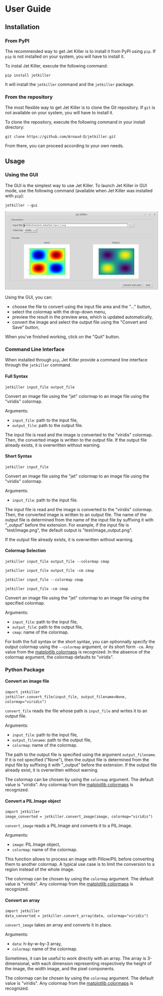 # User Guide

## Installation

### From PyPI

The recommended way to get Jet Killer is to install it from PyPI using
`pip`. If `pip` is not installed on your system, you will have to
install it.

To instal Jet Killer, execute the following command:

```
pip install jetkiller
```

It will install the `jetkiller` command and the `jetkiller` package.

### From the repository

The most flexible way to get Jet Killer is to clone the Git
repository. If `git` is not available on your system, you will have to
install it.

To clone the repository, execute the following command in your
install directory:

```
git clone https://github.com/Arnaud-D/jetkiller.git
```

From there, you can proceed according to your own needs.

## Usage

### Using the GUI

The GUI is the simplest way to use Jet Killer. To launch Jet Killer
in GUI mode, use the following command (available when Jet Killer was
installed with `pip`):

```
jetkiller --gui
```

![Principle](screenshot_gui.png)

Using the GUI, you can:

* choose the file to convert using the input file area
  and the "..." button,
* select the colormap with the drop-down menu,
* preview the result in the preview area, which is updated
  automatically,
* convert the image and select the output file using
  the "Convert and Save" button,

When you've finished working, click on the "Quit" button.

### Command Line Interface

When installed through `pip`, Jet Killer provide a command line
interface through the `jetkiller` command.

#### Full Syntax

```
jetkiller input_file output_file
```

Convert an image file using the "jet" colormap to
an image file using the "viridis" colormap.

Arguments:

* `input_file`: path to the input file,
* `output_file`: path to the output file.

The input file is read and the image is converted to the "viridis"
colormap. Then, the converted image is written to the output file. If
the output file already exists, it is overwritten without warning.


#### Short Syntax

```
jetkiller input_file
```

Convert an image file using the "jet" colormap to an
image file using the "viridis" colormap.

Arguments:

* `input_file`: path to the input file.

The input file is read and the image is converted to the "viridis"
colormap. Then, the converted image is written to an output file. The
name of the output file is determined from the name of the input file
by suffixing it with "_output" before the extension. For example,
if the input file is "test/image.png", the default output is
"test/image_output.png".

If the output file already exists, it is overwritten without warning.


#### Colormap Selection

```
jetkiller input_file output_file --colormap cmap
```

```
jetkiller input_file output_file -cm cmap
```

```
jetkiller input_file --colormap cmap
```

```
jetkiller input_file -cm cmap
```

Convert an image file using the "jet" colormap to an
image file using the specified colormap.

Arguments:

* `input_file`: path to the input file,
* `output_file`: path to the output file,
* `cmap`: name of the colormap.

For both the full syntax or the short syntax, you can optionnally
specify the output colormap using the `--colormap` argument, or its
short form `-cm`. Any value from the
[matplotlib colormaps](https://matplotlib.org/users/colormaps.html)
is recognized. In the absence of the colormap argument, the colormap
defaults to "viridis".


### Python Package

#### Convert an image file

```
import jetkiller
jetkiller.convert_file(input_file, output_filename=None, colormap="viridis")
```

`convert_file` reads the file whose path is `input_file` and writes
it to an output file.

Arguments:

* `input_file`: path to the input file,
* `output_filename`: path to the output file,
* `colormap`: name of the colormap.

The path to the output file is specified using  the argument
`output_filename`. If it is not specified ("None"), then the output
file is determined from the input file by suffixing it with "_output"
before the extension. If the output file already exist, it is
overwritten without warning.

The colormap can be chosen by using the `colormap` argument. The
default value is "viridis". Any colormap from the
[matplotlib colormaps](https://matplotlib.org/users/colormaps.html)
is recognized.

#### Convert a PIL.Image object

```
import jetkiller
image_converted = jetkiller.convert_image(image, colormap="viridis")
```

`convert_image` reads a PIL.Image and converts it to a PIL.Image.

Arguments:

* `image`: PIL.Image object,
* `colormap`: name of the colormap.

This function allows to process an image with Pillow/PIL before
converting them to another colormap. A typical use case is to limit
the conversion to a region instead of the whole image.

The colormap can be chosen by using the `colormap` argument. The
default value is "viridis". Any colormap from the
[matplotlib colormaps](https://matplotlib.org/users/colormaps.html)
is recognized.

#### Convert an array

```
import jetkiller
data_converted = jetkiller.convert_array(data, colormap="viridis")
```

`convert_image` takes an array and converts it in place.

Arguments:

* `data`: h-by-w-by-3 array,
* `colormap`: name of the colormap.

Sometimes, it can be useful to work directly with an array. The array
is 3-dimensional, with each dimension representing respectively
the height of the image, the width image, and the pixel components.

The colormap can be chosen by using the `colormap` argument. The
default value is "viridis". Any colormap from the
[matplotlib colormaps](https://matplotlib.org/users/colormaps.html)
is recognized.
